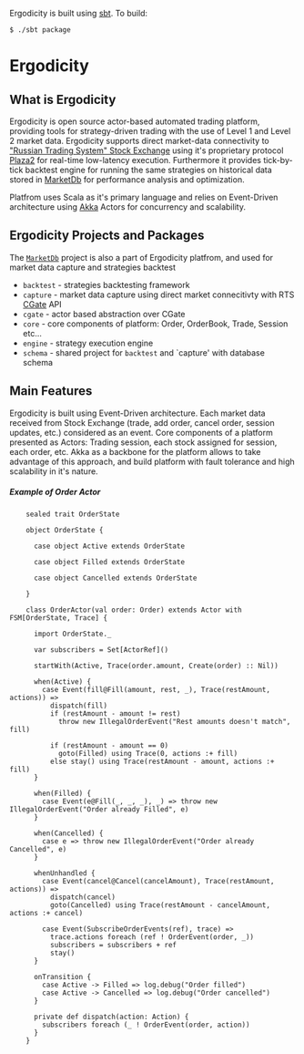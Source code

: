 Ergodicity is built using [sbt](http://code.google.com/p/simple-build-tool/wiki/RunningSbt). To build:

    $ ./sbt package


# Ergodicity

## What is Ergodicity

Ergodicity is open source actor-based automated trading platform, providing tools for strategy-driven trading with the use of Level 1 and Level 2 market data. Ergodicity supports direct market-data connectivity to ["Russian Trading System" Stock Exchange](http://www.rts.ru/en/) using it's proprietary protocol [Plaza2](http://www.rts.ru/a22520/?nt=115) for real-time low-latency execution. Furthermore it provides tick-by-tick backtest engine for running the same strategies on historical data stored in [MarketDb](http://github.com/Ergodicity/marketdb) for performance analysis and optimization.

Platfrom uses Scala as it's primary language and relies on Event-Driven architecture using [Akka](http://akka.io/) Actors for concurrency and scalability.

## Ergodicity Projects and Packages

The [`MarketDb`](http://github.com/Ergodicity/marketdb) project is also a part of Ergodicity platfrom, and used for market data capture and strategies backtest

* `backtest` - strategies backtesting framework
* `capture` - market data capture using direct market connecitivty with RTS [CGate](http://ftp.rts.ru/pub/forts/) API
* `cgate`    - actor based abstraction over CGate
* `core`     - core components of platform: Order, OrderBook, Trade, Session etc...
* `engine`   - strategy execution engine
* `schema`   - shared project for `backtest` and `capture' with database schema

## Main Features

Ergodicity is built using Event-Driven architecture. Each market data received from Stock Exchange (trade, add order, cancel order, session updates, etc.) considered as an event. Core components of a platform presented as Actors: Trading session, each stock assigned for session, each order, etc. Akka as a backbone for the platform allows to take advantage of this approach, and build platform with fault tolerance and high scalability in it's nature.

##### Example of Order Actor

        sealed trait OrderState

        object OrderState {
        
          case object Active extends OrderState
        
          case object Filled extends OrderState
        
          case object Cancelled extends OrderState
        
        }

        class OrderActor(val order: Order) extends Actor with FSM[OrderState, Trace] {
        
          import OrderState._
        
          var subscribers = Set[ActorRef]()
        
          startWith(Active, Trace(order.amount, Create(order) :: Nil))
        
          when(Active) {
            case Event(fill@Fill(amount, rest, _), Trace(restAmount, actions)) =>
              dispatch(fill)
              if (restAmount - amount != rest)
                throw new IllegalOrderEvent("Rest amounts doesn't match", fill)
        
              if (restAmount - amount == 0)
                goto(Filled) using Trace(0, actions :+ fill)
              else stay() using Trace(restAmount - amount, actions :+ fill)
          }
        
          when(Filled) {
            case Event(e@Fill(_, _, _), _) => throw new IllegalOrderEvent("Order already Filled", e)
          }
        
          when(Cancelled) {
            case e => throw new IllegalOrderEvent("Order already Cancelled", e)
          }
        
          whenUnhandled {
            case Event(cancel@Cancel(cancelAmount), Trace(restAmount, actions)) =>
              dispatch(cancel)
              goto(Cancelled) using Trace(restAmount - cancelAmount, actions :+ cancel)
        
            case Event(SubscribeOrderEvents(ref), trace) =>
              trace.actions foreach (ref ! OrderEvent(order, _))
              subscribers = subscribers + ref
              stay()
          }
        
          onTransition {
            case Active -> Filled => log.debug("Order filled")
            case Active -> Cancelled => log.debug("Order cancelled")
          }
        
          private def dispatch(action: Action) {
            subscribers foreach (_ ! OrderEvent(order, action))
          }
        }
        
